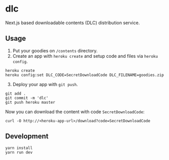 # dlc

Next.js based downloadable contents (DLC) distribution service.

## Usage

1.  Put your goodies on `/contents` directory.
2.  Create an app with `heroku create` and setup code and files via `heroku config`.

```
heroku create
heroku config:set DLC_CODE=SecretDownloadCode DLC_FILENAME=goodies.zip
```

3.  Deploy your app with `git push`.

```
git add .
git commit -m 'dlc'
git push heroku master
```

Now you can download the content with code `SecretDownloadCode`:

```
curl -O http://<heroku-app-url>/download?code=SecretDownloadCode
```

## Development

```
yarn install
yarn run dev
```
